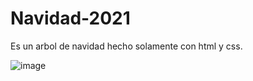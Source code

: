 # Navidad-2021
Es un arbol de navidad hecho solamente con html y css.

![image](https://user-images.githubusercontent.com/54439985/174450806-d67de6c0-699f-4801-b803-deab3ae43fcc.png)
